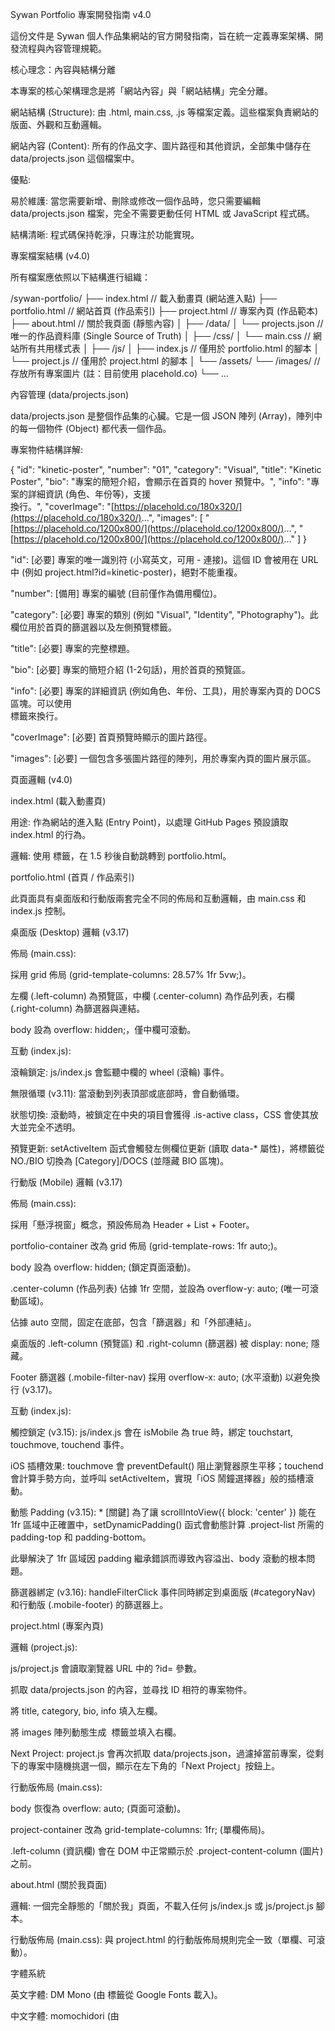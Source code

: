 Sywan Portfolio 專案開發指南 v4.0

這份文件是 Sywan 個人作品集網站的官方開發指南，旨在統一定義專案架構、開發流程與內容管理規範。

核心理念：內容與結構分離

本專案的核心架構理念是將「網站內容」與「網站結構」完全分離。

網站結構 (Structure): 由 .html, main.css, .js 等檔案定義。這些檔案負責網站的版面、外觀和互動邏輯。

網站內容 (Content): 所有的作品文字、圖片路徑和其他資訊，全部集中儲存在 data/projects.json 這個檔案中。

優點:

易於維護: 當您需要新增、刪除或修改一個作品時，您只需要編輯 data/projects.json 檔案，完全不需要更動任何 HTML 或 JavaScript 程式碼。

結構清晰: 程式碼保持乾淨，只專注於功能實現。

專案檔案結構 (v4.0)

所有檔案應依照以下結構進行組織：

/sywan-portfolio/
├── index.html       // 載入動畫頁 (網站進入點)
├── portfolio.html   // 網站首頁 (作品索引)
├── project.html     // 專案內頁 (作品範本)
├── about.html       // 關於我頁面 (靜態內容)
│
├── /data/
│   └── projects.json  // 唯一的作品資料庫 (Single Source of Truth)
│
├── /css/
│   └── main.css       // 網站所有共用樣式表
│
├── /js/
│   ├── index.js       // 僅用於 portfolio.html 的腳本
│   └── project.js     // 僅用於 project.html 的腳本
│
└── /assets/
    └── /images/       // 存放所有專案圖片 (註：目前使用 placehold.co)
        └── ...


內容管理 (data/projects.json)

data/projects.json 是整個作品集的心臟。它是一個 JSON 陣列 (Array)，陣列中的每一個物件 (Object) 都代表一個作品。

專案物件結構詳解:

{
  "id": "kinetic-poster",
  "number": "01",
  "category": "Visual", 
  "title": "Kinetic Poster",
  "bio": "專案的簡短介紹，會顯示在首頁的 hover 預覽中。",
  "info": "專案的詳細資訊 (角色、年份等)，支援 <br> 換行。",
  "coverImage": "[https://placehold.co/180x320/](https://placehold.co/180x320/)...",
  "images": [
    "[https://placehold.co/1200x800/](https://placehold.co/1200x800/)...",
    "[https://placehold.co/1200x800/](https://placehold.co/1200x800/)..."
  ]
}


"id": [必要] 專案的唯一識別符 (小寫英文，可用 - 連接)。這個 ID 會被用在 URL 中 (例如 project.html?id=kinetic-poster)，絕對不能重複。

"number": [備用] 專案的編號 (目前僅作為備用欄位)。

"category": [必要] 專案的類別 (例如 "Visual", "Identity", "Photography")。此欄位用於首頁的篩選器以及左側預覽標籤。

"title": [必要] 專案的完整標題。

"bio": [必要] 專案的簡短介紹 (1-2句話)，用於首頁的預覽區。

"info": [必要] 專案的詳細資訊 (例如角色、年份、工具)，用於專案內頁的 DOCS 區塊。可以使用 <br> 標籤來換行。

"coverImage": [必要] 首頁預覽時顯示的圖片路徑。

"images": [必要] 一個包含多張圖片路徑的陣列，用於專案內頁的圖片展示區。

頁面邏輯 (v4.0)

index.html (載入動畫頁)

用途: 作為網站的進入點 (Entry Point)，以處理 GitHub Pages 預設讀取 index.html 的行為。

邏輯: 使用 <meta http-equiv="refresh"> 標籤，在 1.5 秒後自動跳轉到 portfolio.html。

portfolio.html (首頁 / 作品索引)

此頁面具有桌面版和行動版兩套完全不同的佈局和互動邏輯，由 main.css 和 index.js 控制。

桌面版 (Desktop) 邏輯 (v3.17)

佈局 (main.css):

採用 grid 佈局 (grid-template-columns: 28.57% 1fr 5vw;)。

左欄 (.left-column) 為預覽區，中欄 (.center-column) 為作品列表，右欄 (.right-column) 為篩選器與連結。

body 設為 overflow: hidden;，僅中欄可滾動。

互動 (index.js):

滾輪鎖定: js/index.js 會監聽中欄的 wheel (滾輪) 事件。

無限循環 (v3.11): 當滾動到列表頂部或底部時，會自動循環。

狀態切換: 滾動時，被鎖定在中央的項目會獲得 .is-active class，CSS 會使其放大並完全不透明。

預覽更新: setActiveItem 函式會觸發左側欄位更新 (讀取 data-* 屬性)，將標籤從 NO./BIO 切換為 [Category]/DOCS (並隱藏 BIO 區塊)。

行動版 (Mobile) 邏輯 (v3.17)

佈局 (main.css):

採用「懸浮視窗」概念，預設佈局為 Header + List + Footer。

portfolio-container 改為 grid 佈局 (grid-template-rows: 1fr auto;)。

body 設為 overflow: hidden; (鎖定頁面滾動)。

.center-column (作品列表) 佔據 1fr 空間，並設為 overflow-y: auto; (唯一可滾動區域)。

<footer class="mobile-footer"> 佔據 auto 空間，固定在底部，包含「篩選器」和「外部連結」。

桌面版的 .left-column (預覽區) 和 .right-column (篩選器) 被 display: none; 隱藏。

Footer 篩選器 (.mobile-filter-nav) 採用 overflow-x: auto; (水平滾動) 以避免換行 (v3.17)。

互動 (index.js):

觸控鎖定 (v3.15): js/index.js 會在 isMobile 為 true 時，綁定 touchstart, touchmove, touchend 事件。

iOS 插槽效果: touchmove 會 preventDefault() 阻止瀏覽器原生平移；touchend 會計算手勢方向，並呼叫 setActiveItem，實現「iOS 鬧鐘選擇器」般的插槽滾動。

動態 Padding (v3.15): * [關鍵] 為了讓 scrollIntoView({ block: 'center' }) 能在 1fr 區域中正確置中，setDynamicPadding() 函式會動態計算 .project-list 所需的 padding-top 和 padding-bottom。

此舉解決了 1fr 區域因 padding 繼承錯誤而導致內容溢出、body 滾動的根本問題。

篩選器綁定 (v3.16): handleFilterClick 事件同時綁定到桌面版 (#categoryNav) 和行動版 (.mobile-footer) 的篩選器上。

project.html (專案內頁)

邏輯 (project.js):

js/project.js 會讀取瀏覽器 URL 中的 ?id= 參數。

抓取 data/projects.json 的內容，並尋找 ID 相符的專案物件。

將 title, category, bio, info 填入左欄。

將 images 陣列動態生成 <img> 標籤並填入右欄。

Next Project: project.js 會再次抓取 data/projects.json，過濾掉當前專案，從剩下的專案中隨機挑選一個，顯示在左下角的「Next Project」按鈕上。

行動版佈局 (main.css):

body 恢復為 overflow: auto; (頁面可滾動)。

project-container 改為 grid-template-columns: 1fr; (單欄佈局)。

.left-column (資訊欄) 會在 DOM 中正常顯示於 .project-content-column (圖片) 之前。

about.html (關於我頁面)

邏輯: 一個完全靜態的「關於我」頁面，不載入任何 js/index.js 或 js/project.js 腳本。

行動版佈局 (main.css): 與 project.html 的行動版佈局規則完全一致（單欄、可滾動）。

字體系統

英文字體: DM Mono (由 <link> 標籤從 Google Fonts 載入)。

中文字體: momochidori (由 <script> 標籤從 Typekit (hcg4voj) 載入)。

CSS: main.css 中的 --font-main 變數負責定義這個堆疊 (var(--font-en), var(--font-zh))，確保瀏覽器能正確渲染中英文。